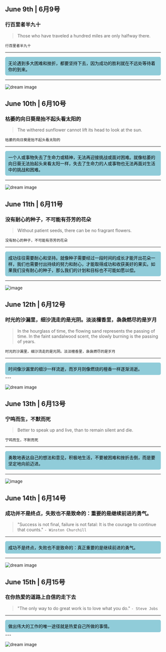 <head>
  <link rel="stylesheet" href="style.css">
</head>

## June 9th | 6月9号

### 行百里者半九十
>
> Those who have traveled a hundred miles are only halfway there.

`行百里者半九十`<br>

---
<div style="background-color:#90ccd9;border-radius:5px;padding:10px;color:black;">
无论遇到多大困难和挫折，都要坚持下去，因为成功的胜利就在不远处等待着你的到来。
</div>

---

![dream image](https://source.unsplash.com/960x640/?perseverance&victory)
## June 10th | 6月10号

### 枯萎的向日葵是抬不起头看太阳的
>
> The withered sunflower cannot lift its head to look at the sun.

`枯萎的向日葵是抬不起头看太阳的`<br>

---
<div style="background-color:#90ccd9;border-radius:5px;padding:10px;color:black;">
一个人或事物失去了生命力或精神，无法再迎接挑战或面对困难。就像枯萎的向日葵无法抬起头来看太阳一样，失去了生命力的人或事物也无法再面对生活中的挑战和困难。
</div>

---

![dream image](https://source.unsplash.com/960x640/?Sunflower&victory)
## June 11th | 6月11号

### 没有耐心的种子，不可能有芬芳的花朵
>
> Without patient seeds, there can be no fragrant flowers.

`没有耐心的种子，不可能有芬芳的花朵`<br>

---
<div style="background-color:#90ccd9;border-radius:5px;padding:10px;color:black;">
成功往往需要耐心和坚持。就像种子需要经过一段时间的成长才能开出花朵一样，我们也需要付出持续的努力和耐心，才能取得成功和收获美好的果实。如果我们没有耐心的种子，那么我们的计划和目标也不可能如愿以偿。
</div>

---

![image](https://github.com/vagmr/Guestbook/assets/77198027/0f41ee2d-b93f-4899-93d1-93c225c110fb)
## June 12th | 6月12号

### 时光的沙漏里，细沙流走的是光阴。淡淡檀香里，袅袅燃尽的是岁月
>
> In the hourglass of time, the flowing sand represents the passing of time. In the faint sandalwood scent, the slowly burning is the passing of years.

`时光的沙漏里，细沙流走的是光阴。淡淡檀香里，袅袅燃尽的是岁月`<br>

---
<div style="background-color:#90ccd9;border-radius:5px;padding:10px;color:black;">
时间像沙漏里的细沙一样流逝，而岁月则像燃烧的檀香一样逐渐消逝。
</div>
---

![dream image](https://source.unsplash.com/960x640/?岁月&沙漏)

## June 13th | 6月13号

### 宁鸣而生，不默而死
>
> Better to speak up and live, than to remain silent and die.

`宁鸣而生，不默而死`<br>

---
<div style="background-color:#90ccd9;border-radius:5px;padding:10px;color:black;">
勇敢地表达自己的想法和意见，积极地生活，不要被困难和挫折击倒，而是要坚定地向前迈进。
</div>

---


![image](https://github.com/vagmr/Guestbook/assets/77198027/b5770d2f-6d8a-44b0-bc53-c0c2afd1c3d9)

## June 14th | 6月14号

### 成功并不是终点，失败也不是致命的：重要的是继续前进的勇气。

>
>"Success is not final, failure is not fatal: It is the courage to continue that counts."
`- Winston Churchill`<br>

---

<div style="background-color:#90ccd9;border-radius:5px;padding:10px;color:black;"> 成功不是终点，失败也不是致命的：真正重要的是继续前进的勇气。 </div>

---

![dream image](https://source.unsplash.com/960x640/?坚持&勇气)

## June 15th | 6月15号
### 在你热爱的道路上自信的走下去
>
>"The only way to do great work is to love what you do."
`- Steve Jobs`<br>

---
<div style="background-color:#90ccd9;border-radius:5px;padding:10px;color:black;"> 做出伟大的工作的唯一途径就是热爱自己所做的事情。 </div>
---

![dream image](https://source.unsplash.com/960x640/?热爱&前行)




